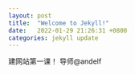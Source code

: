 ```yaml
---
layout: post
title:  "Welcome to Jekyll!"
date:   2022-01-29 21:26:31 +0800
categories: jekyll update
---
```


建网站第一课！
导师@andelf


